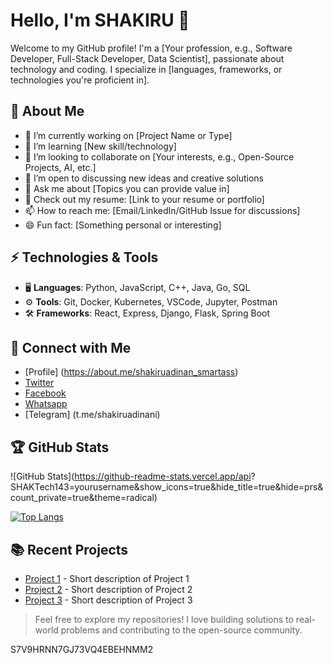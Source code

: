 # Hello, I'm SHAKIRU 👋

Welcome to my GitHub profile! I'm a [Your profession, e.g., Software Developer, Full-Stack Developer, Data Scientist], passionate about technology and coding. I specialize in [languages, frameworks, or technologies you're proficient in].

## 🚀 About Me
- 🔭 I’m currently working on [Project Name or Type]
- 🌱 I’m learning [New skill/technology]
- 👯 I’m looking to collaborate on [Your interests, e.g., Open-Source Projects, AI, etc.]
- 🤔 I’m open to discussing new ideas and creative solutions
- 💬 Ask me about [Topics you can provide value in]
- 📄 Check out my resume: [Link to your resume or portfolio]
- 📫 How to reach me: [Email/LinkedIn/GitHub Issue for discussions]
- 😄 Fun fact: [Something personal or interesting]
  
## ⚡ Technologies & Tools
- 🖥️ **Languages**: Python, JavaScript, C++, Java, Go, SQL
- ⚙️ **Tools**: Git, Docker, Kubernetes, VSCode, Jupyter, Postman
- 🛠️ **Frameworks**: React, Express, Django, Flask, Spring Boot

## 🔗 Connect with Me
- [Profile] (https://about.me/shakiruadinan_smartass)
- [Twitter](https://twitter.com/yourusername)
- [Facebook](https://www.facebook.com/SHAKTec143)
- [Whatsapp](https://api.whatsapp.com/message/NEMNSYUI5KJNP1?autoload=1&app_absent=0)
- [Telegram] (t.me/shakiruadinani)

## 🏆 GitHub Stats

![GitHub Stats](https://github-readme-stats.vercel.app/api? SHAKTech143=yourusername&show_icons=true&hide_title=true&hide=prs&count_private=true&theme=radical)

[![Top Langs](https://github-readme-stats.vercel.app/api/top-langs/?username=yourusername&layout=compact&theme=radical)](https://github.com/yourusername)

## 📚 Recent Projects
- [Project 1](https://github.com/yourusername/project1) - Short description of Project 1
- [Project 2](https://github.com/yourusername/project2) - Short description of Project 2
- [Project 3](https://github.com/yourusername/project3) - Short description of Project 3

> Feel free to explore my repositories! I love building solutions to real-world problems and contributing to the open-source community.

S7V9HRNN7GJ73VQ4EBEHNMM2